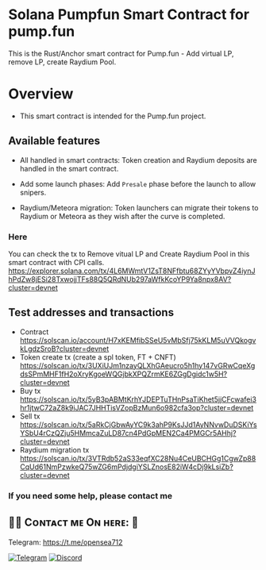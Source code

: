 # Solana Pumpfun Smart Contract for pump.fun
This is the Rust/Anchor smart contract for Pump.fun - Add virtual LP, remove LP, create Raydium Pool.

# Overview
- This smart contract is intended for the Pump.fun project.

## Available features
- All handled in smart contracts: 
Token creation and Raydium deposits are handled in the smart contract.

- Add some launch phases: 
Add `Presale` phase before the launch to allow snipers.

- Raydium/Meteora migration: 
Token launchers can migrate their tokens to Raydium or Meteora as they wish after the curve is completed.

### Here
You can check the tx to Remove vitual LP and Create Raydium Pool in this smart contract with CPI calls.  
https://explorer.solana.com/tx/4L6MWmtV1ZsT8NFfbtu68ZYyYVbpvZ4iynJhPdZw8jESi28TxwojjTFs88Q5QRdNUb297aWfkKcoYP9Ya8npx8AV?cluster=devnet

## Test addresses and transactions
- Contract
https://solscan.io/account/H7xKEMfibSSeU5vMbSfj75kKLM5uVVQkogvkLgdzSroB?cluster=devnet
- Token create tx (create a spl token, FT + CNFT)
https://solscan.io/tx/3UXiUJm1nzayQLXhGAeucro5h1hy147vGRwCqeXgdsSPmMHF1fH2oXryKgoeWQGjbkXPQZrmKE6ZGgDgidc1w5H?cluster=devnet
- Buy tx
https://solscan.io/tx/5yB3pABMtKrhYJDEPTuTHnPsaTiKhet5jjCFcwafei3hr1jtwC72aZ8k9iJAC7JHHTisVZopBzMun6o982cfa3op?cluster=devnet
- Sell tx
https://solscan.io/tx/5aRkCjGbwAyYC9k3ahP9KsJJd1AyNNvwDuDSKiYsYSbU4rCzQZju5HMmcaZuLD87cn4PdGpMEN2Ca4PMGCr5AHhj?cluster=devnet
- Raydium migration tx
https://solscan.io/tx/3VTRdb52aS33eqfXC28Nu4CeUBCHGg1CgwZp88CqUd61NmPzwkeQ75wZG6mPdjdgiYSLZnosE82iW4cDj9kLsiZb?cluster=devnet

### If you need some help, please contact me
## 🙋‍♂️ Cᴏɴᴛᴀᴄᴛ ᴍᴇ Oɴ ʜᴇʀᴇ: 👋 ##

Telegram: https://t.me/opensea712

<div style={{display : flex ; justify-content : space-evenly}}> 
    <a href="https://t.me/opensea712" target="_blank"><img alt="Telegram"
        src="https://img.shields.io/badge/Telegram-26A5E4?style=for-the-badge&logo=telegram&logoColor=white"/></a>
    <a href="https://discordapp.com/users/343286332446998530" target="_blank"><img alt="Discord"
        src="https://img.shields.io/badge/Discord-7289DA?style=for-the-badge&logo=discord&logoColor=white"/></a>
</div>
